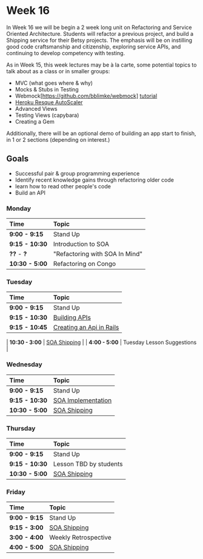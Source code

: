 # Week 16

In Week 16 we will be begin a 2 week long unit on Refactoring and Service Oriented Architecture. Students will refactor a previous project, and build a Shipping service for their Betsy projects. The emphasis will be on instilling good code craftsmanship and citizenship, exploring service APIs, and continuing to develop competency with testing.

As in Week 15, this week lectures may be à la carte, some potential topics to talk about as a class or in smaller groups:

- MVC (what goes where & why)
- Mocks & Stubs in Testing
- Webmock[https://github.com/bblimke/webmock] [tutorial](http://marnen.github.io/webmock-presentation/webmock.html#(1))
- [Heroku Resque AutoScaler](https://github.com/G5/heroku_resque_autoscaler)
- Advanced Views
- Testing Views (capybara)
- Creating a Gem

Additionally, there will be an optional demo of building an app start to finish, in 1 or 2 sections (depending on interest.)

## Goals
- Successful pair & group programming experience
- Identify recent knowledge gains through refactoring older code
- learn how to read other people's code
- Build an API

### Monday

| Time             | Topic                                  |
|:-----------------|:---------------------------------------|
| **9:00 - 9:15**  | Stand Up                               |
| **9:15 - 10:30** | Introduction to SOA                    |
| **??** - **?**   | "Refactoring with SOA In Mind"         |
| **10:30 - 5:00** | Refactoring on Congo                   |

### Tuesday

| Time             | Topic                                     |
|:-----------------|:------------------------------------------|
| **9:00 - 9:15**  | Stand Up                                  |
| **9:15 - 10:30** | [Building APIs](tuesday/building_apis.md) |
| **9:15 - 10:45**  | [Creating an Api in Rails](../week12/wednesday/creating-an-api-in-rails.md)|

| **10:30 - 3:00** | [SOA Shipping](shipping_service.md)       |
| **4:00 - 5:00**  | Tuesday Lesson Suggestions                |


### Wednesday
| Time              | Topic                                                 |
|:------------------|:------------------------------------------------------|
| **9:00 - 9:15**   | Stand Up                                              |
| **9:15 - 10:30**  | [SOA Implementation](wednesday/soa_implementation.md) |
| **10:30 - 5:00**  | [SOA Shipping](shipping_service.md)                   |


### Thursday

| Time             | Topic                               |
|:-----------------|:------------------------------------|
| **9:00 - 9:15**  | Stand Up                            |
| **9:15 - 10:30** | Lesson TBD by students              |
| **10:30 - 5:00** | [SOA Shipping](shipping_service.md) |



### Friday

| Time            | Topic                               |
|:----------------|:------------------------------------|
| **9:00 - 9:15** | Stand Up                            |
| **9:15 - 3:00** | [SOA Shipping](shipping_service.md) |
| **3:00 - 4:00** | Weekly Retrospective                |
| **4:00 - 5:00** | [SOA Shipping](shipping_service.md) |
